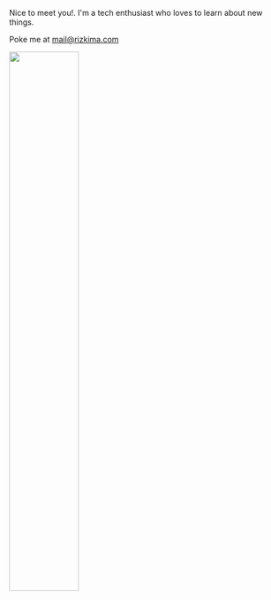 Nice to meet you!. I'm a tech enthusiast who loves to learn about new things.

Poke me at mail@rizkima.com

<img src="https://wakatime.com/share/@ede1b5fe-26f6-497d-825a-950073cfc3ad/43e63c44-ea5b-4689-a497-297be247d5d7.png" width="50%">
